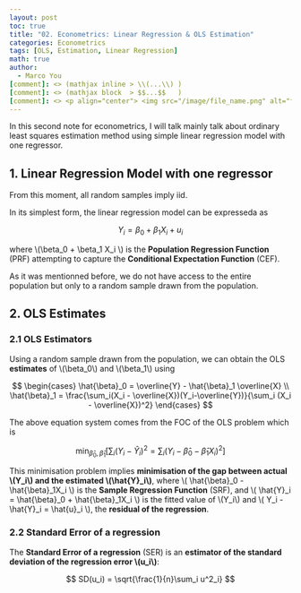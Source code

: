 ```yaml
---
layout: post
toc: true
title: "02. Econometrics: Linear Regression & OLS Estimation"
categories: Econometrics
tags: [OLS, Estimation, Linear Regression]
math: true
author:
  - Marco You
[comment]: <> (mathjax inline > \\(...\\) )
[comment]: <> (mathjax block  > $$...$$   )
[comment]: <> <p align="center"> <img src="/image/file_name.png" alt="file_name" width="460" height="260"> </p>
---
```


In this second note for econometrics, I will talk mainly talk about ordinary least squares estimation method using simple linear regression model with one regressor.

## 1. Linear Regression Model with one regressor

From this moment, all random samples imply iid.

In its simplest form, the linear regression model can be expresseda as

$$
Y_i = \beta_0 + \beta_1 X_i + u_i
$$

where \\(\beta_0 + \beta_1 X_i \\) is the **Population Regression Function** (PRF) attempting to capture the **Conditional Expectation Function** (CEF).

As it was mentionned before, we do not have access to the entire population but only to a random sample drawn from the population.

## 2. OLS Estimates

### 2.1 OLS Estimators

Using a random sample drawn from the population, we can obtain the OLS **estimates** of \\(\beta_0\\) and \\(\beta_1\\) using

$$
\begin{cases}
\hat{\beta}_0 = \overline{Y} - \hat{\beta}_1 \overline{X} \\
\hat{\beta}_1 = \frac{\sum_i(X_i - \overline{X})(Y_i-\overline{Y})}{\sum_i (X_i - \overline{X})^2}
\end{cases}
$$

The above equation system comes from the FOC of the OLS problem which is

$$
\min_{\hat{\beta}_0,\hat{\beta}_1} \left[ \sum_i(Y_i - \hat{Y}_i)^2 = \sum_i(Y_i - \hat{\beta}_0 -\hat{\beta}_1X_i)^2 \right]
$$

This minimisation problem implies **minimisation of the gap between actual \\(Y_i\\) and the estimated \\(\hat{Y}_i\\)**, where \\( \hat{\beta}_0 -\hat{\beta}_1X_i \\) is the **Sample Regression Function** (SRF), and \\( \hat{Y}_i = \hat{\beta}_0 + \hat{\beta}_1X_i \\) is the fitted value of \\(Y_i\\) and \\( Y_i - \hat{Y}_i = \hat{u}_i \\), the **residual of the regression**.

### 2.2 Standard Error of a regression

The **Standard Error of a regression** (SER) is an **estimator of the standard deviation of the regression error \\(u_i\\)**:

$$
SD(u_i) = \sqrt{\frac{1}{n}\sum_i u^2_i}
$$